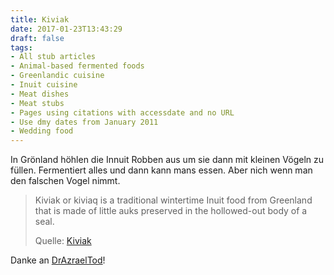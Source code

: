 ```yaml
---
title: Kiviak
date: 2017-01-23T13:43:29
draft: false
tags:
- All stub articles
- Animal-based fermented foods
- Greenlandic cuisine
- Inuit cuisine
- Meat dishes
- Meat stubs
- Pages using citations with accessdate and no URL
- Use dmy dates from January 2011
- Wedding food
---
```


In Grönland höhlen die Innuit Robben aus um sie dann mit kleinen
Vögeln zu füllen. Fermentiert alles und dann kann mans essen. Aber nich
wenn man den falschen Vogel nimmt.

> Kiviak or kiviaq is a traditional wintertime Inuit food from Greenland that is
> made of little auks preserved in the hollowed-out body of a seal.
>
> Quelle: [Kiviak](https://en.wikipedia.org/wiki/Kiviak)

Danke an [DrAzraelTod](https://twitter.com/DrAzraelTod)!
